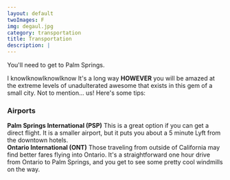 ```yaml
---
layout: default
twoImages: F
img: degaul.jpg
category: transportation
title: Transportation
description: |
---
```



You'll need to get to Palm Springs.   


I knowIknowIknowIknow It's a long way  **HOWEVER** you will be amazed at the extreme levels of unadulterated awesome that exists in this gem of a small city.  Not to mention... us!  Here's some tips:

### Airports
**Palm Springs International (PSP)** This is a great option if you can get a direct flight. It is a smaller airport, but it puts you about a 5 minute Lyft from the downtown hotels.  
**Ontario International (ONT)** Those traveling from outside of California may find better fares flying into Ontario. It's a straightforward one hour drive from Ontario to Palm Springs, and you get to see some pretty cool windmills on the way.  
